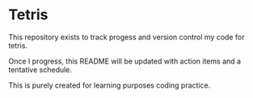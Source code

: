 # Tetris
This repository exists to track progess and version control my code for tetris.  

Once I progress, this README will be updated with action items and a tentative schedule.

This is purely created for learning purposes coding practice.